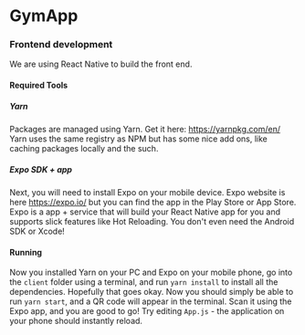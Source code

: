 # GymApp

### Frontend development
We are using React Native to build the front end. 

#### Required Tools
##### Yarn
Packages are managed using Yarn. Get it here: https://yarnpkg.com/en/
Yarn uses the same registry as NPM but has some nice add ons, like caching packages locally and the such.

##### Expo SDK + app
Next, you will need to install Expo on your mobile device. 
Expo website is here https://expo.io/ but you can find the app in the Play Store or App Store.
Expo is a app + service that will build your React Native app for you and supports slick features like Hot Reloading. You don't even need the Android SDK or Xcode!


#### Running
Now you installed Yarn on your PC and Expo on your mobile phone, go into the `client` folder using a terminal, and run `yarn install` to install all the dependencies. 
Hopefully that goes okay.
Now you should simply be able to run `yarn start`, and a QR code will appear in the terminal. Scan it using the Expo app, and you are good to go!
Try editing `App.js` - the application on your phone should instantly reload.

